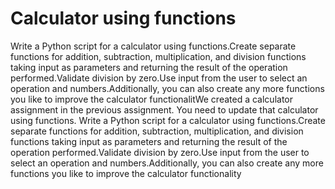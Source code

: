 # Calculator using functions
Write a Python script for a calculator using functions.Create separate functions for addition, subtraction, multiplication, and division functions taking input as parameters and returning the result of the operation performed.Validate division by zero.Use input from the user to select an operation and numbers.Additionally, you can also create any more functions you like to improve the calculator functionalitWe created a calculator assignment in the previous assignment. You need to update that calculator using functions. 
Write a Python script for a calculator using functions.Create separate functions for addition, subtraction, multiplication, and division functions taking input as parameters and returning the result of the operation performed.Validate division by zero.Use input from the user to select an operation and numbers.Additionally, you can also create any more functions you like to improve the calculator functionality
